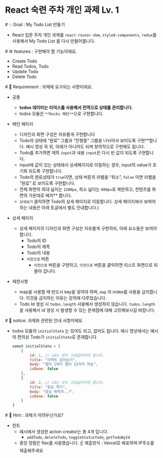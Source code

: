 # React 숙련 주차 개인 과제 Lv. 1

<aside>
# 💡 Goal : My Todo List 만들기

</aside>

- React 입문 주차 개인 과제를 `react-router-dom`, `styled-components`, `redux`를 사용해서 My Todo List 를 다시 만들어봅니다.

<aside>
# ⚙ features : 구현해야 할 기능이에요.

</aside>

- Create Todo
- Read Todos, Todo
- Update Todo
- Delete Todo

<aside>
# 📌 Requirement : 과제에 요구되는 사항이에요.

</aside>

- 공통
    - **todos 데이터는 리덕스를 사용해서 전역으로 상태를 관리합니다.**
    - todos 모듈은 `**Ducks 패턴**`으로 구현합니다.
- 메인 페이지
    - 디자인과 화면 구성은 자유롭게 구현합니다
    - Todo의 상태에 “완료” 그룹과 “진행중" 그룹을 나뉘어서 보이도록 구현**합니다. 예시 영상 꼭 위, 아래가 아니어도 되며 창의적으로 구현해도 됩니다.    
    - Todo를 추가하면  제목 `input`과 내용 `input`은 다시 빈 값이 되도록 구현합니다.
    - input에 값이 있는 상태에서 상세페이지로 이동하는 경우, input의 value가 초기화 되도록 구현합니다.
    - Todo의 완료상태가 `true`이면, 상태 버튼의 라벨을 “취소”,  `false` 이면 라벨을 “완료” 로 보이도록 구현합니다.
    - 전체 화면의 최대 넓이는 `1200px`, 최소 넓이는 `800px`로 제한하고, 컨텐츠를 화면의 가운데로 배치** 합니다.
    - `상세보기` 클릭하면 Todo의 상세 페이지로 이동합니다. 상세 페이지에서 보여야 하는 내용은 아래 토글에서 별도 안내합니다.)
            
- 상세 페이지
    - 상세 페이지의 디자인과 화면 구성은 자유롭게 구현하되, 아래 요소들은 보여야 합니다.
        - Todo의 ID
        - Todo의 제목
        - Todo의 내용
        - `이전으로` 버튼
            - `이전으로` 버튼을 구현하고, `이전으로` 버튼을 클릭하면 리스트 화면으로 되돌아 갑니다.
- 제한사항
    - map을 사용할 때 반드시 key을 넣어야 하며, `map` 의 index를 사용을 금지합니다. 이것을 금지하는 이유는 강의에 다루었습니다.
    - Todo Id 생성 시 `todos.length` 사용해서 생성하지 않습니다. `todos.length` 을 사용해서 id 생성 시 발생할 수 있는 문제점에 대해 고민해보시길 바랍니다.

<aside>
# 🔔 notice: 과제와 관련된 안내 사항이에요

</aside>

- todos 모듈의 `initialState` 는 있어도 되고, 없어도 됩니다. 예시 영상에서는 예시의 편의상 Todo가 `initialState`로 존재합니다
    
    ```jsx
    const initialState = [
    	{
    		id: 1, // id는 모두 고유값이어야 합니다.
    		title: "리액트 강의보기",
    		body: "챕터 1부터 챕터 12까지 학습",
    		isDone: false
    	},
    	{
    		id: 2, // id는 모두 고유값이어야 합니다.
    		title: "점심 먹기",
    		body: "점심 뭐먹지..?",
    		isDone: false
    	}
    ]
    ```
    

<aside>
# 📌 Hint : 과제가 어려우신가요?

</aside>

- 힌트
    - 예시에서 생성한 action creator는 총 4개 입니다.
        - `addTodo`, `deleteTodo`, `toggleStatusTodo`, `getTodoById`
    - 중앙 정렬은 flex를 사용했습니다.
☝ 제출방식 : Vercel로 배포하여 IP주소를 제출해주세요

</aside>
